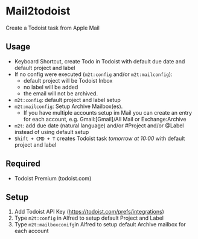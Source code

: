# Mail2todoist
Create a Todoist task from Apple Mail

## Usage

* Keyboard Shortcut, create Todo in Todoist with default due date and default project and label
* If no config were executed (`m2t:config` and/or  `m2t:mailconfig`): 
	* default project will be Todoist Inbox
	* no label will be added 
	* the email will not be archived. 
* `m2t:config`: default project and label setup
* `m2t:mailconfig`: Setup Archive Mailbox(es). 
	* If you have multiple accounts setup im Mail you can create an entry for each account, e.g. Gmail:[Gmail]/All Mail or Exchange:Archive
* `m2t`: add due date (natural language) and/or #Project and/or @Label instead of using default setup
* `Shift + CMD + T` creates Todoist task *tomorrow at 10:00* with default project and label

## Required

* Todoist Premium (todoist.com)

## Setup

1. Add Todoist API Key (https://todoist.com/prefs/integrations)
3. Type `m2t:config` in Alfred to setup default Project and Label
4. Type `m2t:mailboxconifg`in Alfred to setup default Archive mailbox for each account

